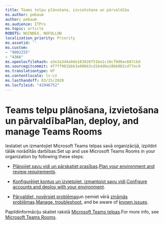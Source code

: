 ```yaml
---
title: Teams telpu plānošana, izvietošana un pārvaldība
ms.author: pebaum
author: pebaum
ms.audience: ITPro
ms.topic: article
ROBOTS: NOINDEX, NOFOLLOW
localization_priority: Priority
ms.assetid: ''
ms.custom:
- "9002255"
- "4366"
ms.openlocfilehash: a3e3a3d4a9de183826f51be1c10cf9d0ac687cbd
ms.sourcegitcommit: 4f7ff981bbb3a98663cd164d0a10bb082cdf7ec9
ms.translationtype: HT
ms.contentlocale: lv-LV
ms.lasthandoff: 03/25/2020
ms.locfileid: "42946752"
---
```

# <a name="plan-deploy-and-manage-teams-rooms"></a><span data-ttu-id="547e9-102">Teams telpu plānošana, izvietošana un pārvaldība</span><span class="sxs-lookup"><span data-stu-id="547e9-102">Plan, deploy, and manage Teams Rooms</span></span>

<span data-ttu-id="547e9-103">Iestatiet un izmantojiet Microsoft Teams telpas savā organizācijā, izpildot tālāk norādītās darbības:</span><span class="sxs-lookup"><span data-stu-id="547e9-103">Set up and use Microsoft Teams Rooms in your organization by following these steps:</span></span> 

- <span data-ttu-id="547e9-104">[Plānojiet savu vidi un pārskatiet prasības](https://docs.microsoft.com/microsoftteams/rooms/rooms-plan).</span><span class="sxs-lookup"><span data-stu-id="547e9-104">[Plan your environment and review requirements](https://docs.microsoft.com/microsoftteams/rooms/rooms-plan).</span></span>

- <span data-ttu-id="547e9-105">[Konfigurējiet kontus un izvietojiet, izmantojot savu vidi](https://docs.microsoft.com/microsoftteams/rooms/rooms-deploy).</span><span class="sxs-lookup"><span data-stu-id="547e9-105">[Configure accounts and deploy with your environment](https://docs.microsoft.com/microsoftteams/rooms/rooms-deploy).</span></span>

- <span data-ttu-id="547e9-106">[Pārvaldiet, novērsiet problēmas](https://docs.microsoft.com/microsoftteams/rooms/rooms-manage#troubleshooting)un ņemiet vērā [zināmās problēmas](https://docs.microsoft.com/microsoftteams/rooms/known-issues).</span><span class="sxs-lookup"><span data-stu-id="547e9-106">[Manage, troubleshoot](https://docs.microsoft.com/microsoftteams/rooms/rooms-manage#troubleshooting), and be aware of [known issues](https://docs.microsoft.com/microsoftteams/rooms/known-issues).</span></span> 

<span data-ttu-id="547e9-107">Papildinformāciju skatiet rakstā [Microsoft Teams telpas](https://docs.microsoft.com/microsoftteams/rooms/).</span><span class="sxs-lookup"><span data-stu-id="547e9-107">For more info, see [Microsoft Teams Rooms](https://docs.microsoft.com/microsoftteams/rooms/).</span></span>
